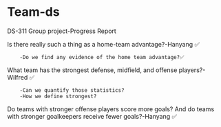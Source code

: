 # Team-ds

DS-311 Group project-Progress Report


Is there really such a thing as a home-team advantage?-Hanyang	✅

        -Do we find any evidence of the home team advantage?✅
What team has the strongest defense, midfield, and offense players?-Wilfred	✅

        -Can we quantify those statistics? 
        -How we define strongest?
Do teams with stronger offense players score more goals? And do teams with stronger goalkeepers receive fewer goals?-Hanyang ✅


 	

